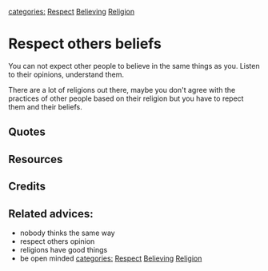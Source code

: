 [categories:](categories/index.md) [Respect](../categories/Respect.md) [Believing](../categories/Believing.md) [Religion](../categories/Religion.md)
# Respect others beliefs

You can not expect other people to believe in the same things as you. Listen to their opinions, understand them. 

There are a lot of religions out there, maybe you don't agree with the practices of other people based on their religion but you have to repect them and their beliefs.

## Quotes

## Resources

## Credits

## Related advices:

- nobody thinks the same way
- respect others opinion
- religions have good things
- be open minded
[categories:](categories/index.md) [Respect](../categories/Respect.md) [Believing](../categories/Believing.md) [Religion](../categories/Religion.md)